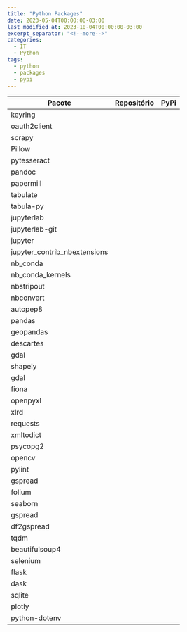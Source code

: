 ```yaml
---
title: "Python Packages"
date: 2023-05-04T00:00:00-03:00
last_modified_at: 2023-10-04T00:00:00-03:00
excerpt_separator: "<!--more-->"
categories:
  - IT
  - Python
tags:
  - python
  - packages
  - pypi
---
```


| Pacote                       | Repositório | PyPi |
| ---------------------------- | ----------- | ---- |
| keyring                      |             |      |
| oauth2client                 |             |      |
| scrapy                       |             |      |
| Pillow                       |             |      |
| pytesseract                  |             |      |
| pandoc                       |             |      |
| papermill                    |             |      |
| tabulate                     |             |      |
| tabula-py                    |             |      |
| jupyterlab                   |             |      |
| jupyterlab-git               |             |      |
| jupyter                      |             |      |
| jupyter_contrib_nbextensions |             |      |
| nb_conda                     |             |      |
| nb_conda_kernels             |             |      |
| nbstripout                   |             |      |
| nbconvert                    |             |      |
| autopep8                     |             |      |
| pandas                       |             |      |
| geopandas                    |             |      |
| descartes                    |             |      |
| gdal                         |             |      |
| shapely                      |             |      |
| gdal                         |             |      |
| fiona                        |             |      |
| openpyxl                     |             |      |
| xlrd                         |             |      |
| requests                     |             |      |
| xmltodict                    |             |      |
| psycopg2                     |             |      |
| opencv                       |             |      |
| pylint                       |             |      |
| gspread                      |             |      |
| folium                       |             |      |
| seaborn                      |             |      |
| gspread                      |             |      |
| df2gspread                   |             |      |
| tqdm                         |             |      |
| beautifulsoup4               |             |      |
| selenium                     |             |      |
| flask                        |             |      |
| dask                         |             |      |
| sqlite                       |             |      |
| plotly                       |             |      |
| python-dotenv                |             |      |
